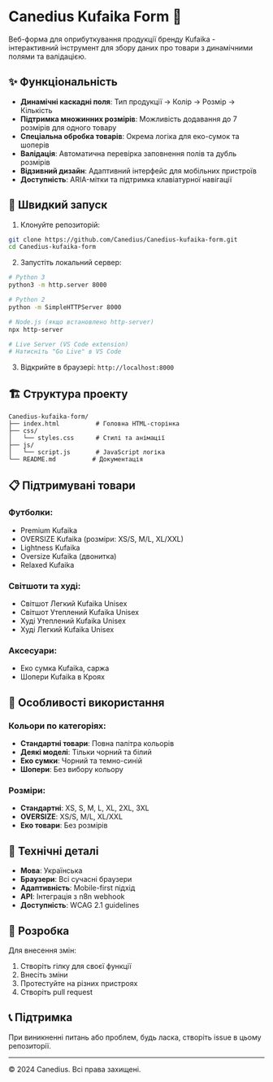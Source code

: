 # Canedius Kufaika Form 👕

Веб-форма для оприбуткування продукції бренду Kufaika - інтерактивний інструмент для збору даних про товари з динамічними полями та валідацією.

## ✨ Функціональність

- **Динамічні каскадні поля**: Тип продукції → Колір → Розмір → Кількість
- **Підтримка множинних розмірів**: Можливість додавання до 7 розмірів для одного товару
- **Спеціальна обробка товарів**: Окрема логіка для еко-сумок та шоперів
- **Валідація**: Автоматична перевірка заповнення полів та дубль розмірів
- **Відзивний дизайн**: Адаптивний інтерфейс для мобільних пристроїв
- **Доступність**: ARIA-мітки та підтримка клавіатурної навігації

## 🚀 Швидкий запуск

1. Клонуйте репозиторій:
```bash
git clone https://github.com/Canedius/Canedius-kufaika-form.git
cd Canedius-kufaika-form
```

2. Запустіть локальний сервер:
```bash
# Python 3
python3 -m http.server 8000

# Python 2
python -m SimpleHTTPServer 8000

# Node.js (якщо встановлено http-server)
npx http-server

# Live Server (VS Code extension)
# Натисніть "Go Live" в VS Code
```

3. Відкрийте в браузері: `http://localhost:8000`

## 🏗️ Структура проекту

```
Canedius-kufaika-form/
├── index.html          # Головна HTML-сторінка
├── css/
│   └── styles.css      # Стилі та анімації
├── js/
│   └── script.js       # JavaScript логіка
└── README.md          # Документація
```

## 📋 Підтримувані товари

### Футболки:
- Premium Kufaika
- OVERSIZE Kufaika (розміри: XS/S, M/L, XL/XXL)
- Lightness Kufaika
- Oversize Kufaika (двонитка)
- Relaxed Kufaika

### Світшоти та худі:
- Світшот Легкий Kufaika Unisex
- Світшот Утеплений Kufaika Unisex
- Худі Утеплений Kufaika Unisex
- Худі Легкий Kufaika Unisex

### Аксесуари:
- Еко сумка Kufaika, саржа
- Шопери Kufaika в Кроях

## 🎨 Особливості використання

### Кольори по категоріях:
- **Стандартні товари**: Повна палітра кольорів
- **Деякі моделі**: Тільки чорний та білий
- **Еко сумки**: Чорний та темно-синій
- **Шопери**: Без вибору кольору

### Розміри:
- **Стандартні**: XS, S, M, L, XL, 2XL, 3XL
- **OVERSIZE**: XS/S, M/L, XL/XXL
- **Еко товари**: Без розмірів

## 🔧 Технічні деталі

- **Мова**: Українська
- **Браузери**: Всі сучасні браузери
- **Адаптивність**: Mobile-first підхід
- **API**: Інтеграція з n8n webhook
- **Доступність**: WCAG 2.1 guidelines

## 🤝 Розробка

Для внесення змін:

1. Створіть гілку для своєї функції
2. Внесіть зміни
3. Протестуйте на різних пристроях
4. Створіть pull request

## 📞 Підтримка

При виникненні питань або проблем, будь ласка, створіть issue в цьому репозиторії.

---

© 2024 Canedius. Всі права захищені.
